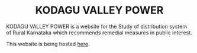 <h1 align="center">
    <br>
    KODAGU VALLEY POWER
    <br>
</h1>

<!-- # Overview  -->

KODAGU VALLEY POWER is a website for the Study of distribution system of Rural Karnataka which recommends remedial measures in public interest.

This website is being hosted <a href = "https://kodaguvalleypower.org/">here</a>.
